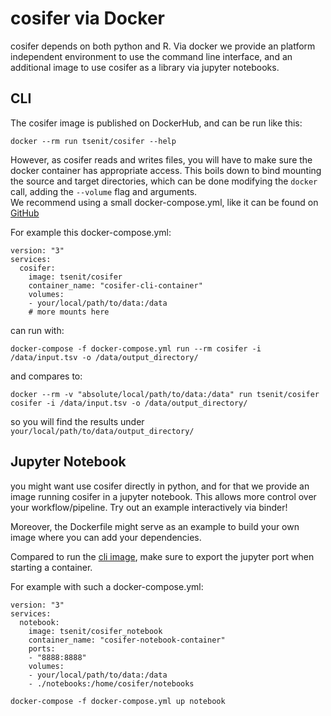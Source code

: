 # cosifer via Docker
cosifer depends on both python and R. Via docker we provide an platform
independent environment to use the command line interface, and an additional 
image to use  cosifer as a library via jupyter notebooks.  

## CLI
The cosifer image is published on DockerHub, and can be run like this:
```console
docker --rm run tsenit/cosifer --help
```
However, as cosifer reads and writes files, you will have to make sure the 
docker container has appropriate access. This boils down to bind mounting the 
source and target directories, which can be done modifying the `docker` call, 
adding the `--volume` flag and arguments.  
We recommend using a small docker-compose.yml, like it can be found on 
[GitHub](https://github.com/PhosphorylatedRabbits/cosifer/docker/docker-compose.yml)


For example this docker-compose.yml:
```
version: "3"
services:
  cosifer:
    image: tsenit/cosifer
    container_name: "cosifer-cli-container"
    volumes:
    - your/local/path/to/data:/data
    # more mounts here
```
can run with:
```
docker-compose -f docker-compose.yml run --rm cosifer -i /data/input.tsv -o /data/output_directory/
```
and compares to:
```
docker --rm -v "absolute/local/path/to/data:/data" run tsenit/cosifer cosifer -i /data/input.tsv -o /data/output_directory/
```
so you will find the results under `your/local/path/to/data/output_directory/`


## Jupyter Notebook
<!-- TODO Binder badge -->
you might want use cosifer directly in python, and for that we provide an image 
running cosifer in a jupyter notebook. This allows more control over your 
workflow/pipeline. Try out an example interactively via binder!
<!-- TODO Binder link -->

Moreover, the Dockerfile might serve as an example to build your 
own image where you can add your dependencies.

Compared to run the [cli image](#cli), make sure to export the jupyter port 
when starting a container.

For example with such a docker-compose.yml:
```
version: "3"
services:
  notebook:
    image: tsenit/cosifer_notebook
    container_name: "cosifer-notebook-container"
    ports:
    - "8888:8888"
    volumes:
    - your/local/path/to/data:/data
    - ./notebooks:/home/cosifer/notebooks
```

```
docker-compose -f docker-compose.yml up notebook
```
